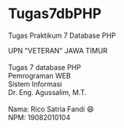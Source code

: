 # Tugas7dbPHP
Tugas Praktikum 7 Database PHP

UPN "VETERAN" JAWA TIMUR <br> <br>
Tugas 7 database PHP <br>
Pemrograman WEB <br>
Sistem Informasi <br>
Dr. Eng. Agussalim, M.T. <br>
<br>
Nama: Rico Satria Fandi :smile:
<br>
NPM: 19082010104
